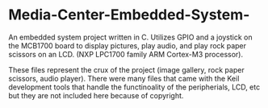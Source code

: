 # Media-Center-Embedded-System-
An embedded system project written in C. Utilizes GPIO and a joystick on the MCB1700 board to display pictures, play audio, and play rock paper scissors on an LCD. (NXP LPC1700 family ARM Cortex-M3 processor).

These files represent the crux of the project (image gallery, rock paper scissors, audio player). There were many files that came with the Keil development tools that handle the functinoality of the peripherials, LCD, etc but they are not included here because of copyright.
